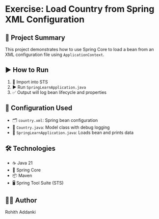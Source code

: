 # Exercise: Load Country from Spring XML Configuration

## 📘 Project Summary
This project demonstrates how to use Spring Core to load a bean from an XML configuration file using `ApplicationContext`.

## ▶️ How to Run
1. 🚀 Import into STS  
2. ▶️ Run `SpringLearnApplication.java`  
3. ✅ Output will log bean lifecycle and properties

## 📂 Configuration Used
- 🗂️ `country.xml`: Spring bean configuration
- 🧱 `Country.java`: Model class with debug logging
- 🧪 `SpringLearnApplication.java`: Loads bean and prints data

## 🛠️ Technologies
- ☕ Java 21  
- 🌱 Spring Core  
- 📦 Maven  
- 🖥️ Spring Tool Suite (STS)  

## 👨‍💻 Author
Rohith Addanki